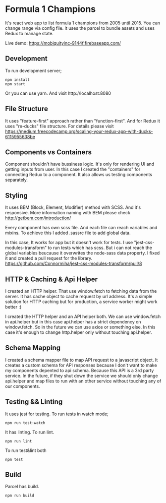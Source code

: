 # Formula 1 Champions

It's react web app to list formula 1 champions from 2005 until 2015. You can change range via config file.
It uses the parcel to bundle assets and uses Redux to manage state.

Live demo: https://mobiquityinc-9144f.firebaseapp.com/

## Development
To run development server;
```
npm install
npm start
```

Or you can use yarn. And visit http://localhost:8080

## File Structure
It uses "feature-first" approach rather than "function-first". And for Redux it uses "re-ducks" file structure. For details please visit https://medium.freecodecamp.org/scaling-your-redux-app-with-ducks-6115955638be

## Components vs Containers
Component shouldn't have bussiness logic. It's only for rendering UI and getting inputs from user. In this case I created the "containers" for connecting Redux to a component. It also allows us testing components separately.

## Styling
It uses BEM (Block, Element, Modifier) method with SCSS. And it's responsive. More information naming with BEM please 
check http://getbem.com/introduction/

Every component has own scss file. And each file can reach variables and mixins. To achieve this I added .sassrc file to 
add global data.

In this case, It works for app but it doesn't work for tests. I use "jest-css-modules-transform" to run tests which has scss. But i can not reach 
the global variables beucause it overwrites the node-sass data property. I fixed it and created a pull request for the library.
https://github.com/Connormiha/jest-css-modules-transform/pull/8

## HTTP & Caching & Api Helper
I created an HTTP helper. That use window.fetch to fetching data from the server. It has cache object to cache request by 
url address. It's a simple solution for HTTP caching but for production, a service worker might work better :)

I created the HTTP helper and an API helper both. We can use window.fetch in api.helper but in this case 
api.helper has a strict dependency on window.fetch. So in the future we can use axios or something else. In this case 
it's enough to change http.helper only without touching api.helper.

## Schema Mapping
I created a schema mapper file to map API request to a javascript object. It creates a custom schema for API responses because 
I don't want to make my components depented to api schema. Because this API is a 3rd party service. In the future, if they shut down 
the service we should only change api.helper and map files to run with an other service without touching any of our components.

## Testing && Linting
It uses jest for testing. To run tests in watch mode;
```
npm run test:watch
```

It has linting. To run lint.
```
npm run lint
```

To run test&lint both
```
npm test
```

## Build
Parcel has build.
```
npm run build
```